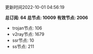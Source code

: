 更新时间2022-10-01 04:56:19

**总订阅: 64**
**总节点: 10009**
**有效节点: 2006**
- trojan节点: 106
- v2ray节点: 1679
- ssr节点: 10
- ss节点: 211
